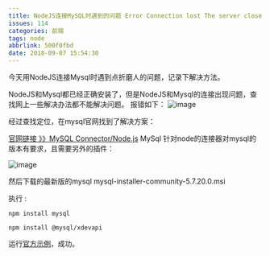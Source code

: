```yaml
---
title: NodeJS连接MySQL时遇到的问题 Error Connection lost The server closed the connection.
issues: 114
categories: 前端
tags: node
abbrlink: 500f0fbd
date: 2018-09-07 15:54:30
---
```


今天用NodeJS连接Mysql时遇到点折磨人的问题，记录下解决方法。

NodeJS和Mysql都已经正确安装了，但是NodeJS和Mysql的连接出现问题，查找网上一些解决办法都不能解决问题。
报错如下：
![image](https://user-images.githubusercontent.com/22697565/45206239-1cfe7e80-b2b7-11e8-96d3-c104fa5c7b14.png)

经过查找定位，在mysql官网找到了解决方案：

[官网链接 》》MySQL Connector/Node.js](https://dev.mysql.com/doc/dev/connector-nodejs/8.0/)
MySql 针对node的连接器对mysql的版本有要求，且需要另外的插件：

![image](https://user-images.githubusercontent.com/22697565/45206324-520ad100-b2b7-11e8-8814-8d6d5b2fb7ae.png)

然后下载的最新版的mysql mysql-installer-community-5.7.20.0.msi
 
执行 :
```
npm install mysql

npm install @mysql/xdevapi
```

运行[官方示例](https://github.com/mysqljs/mysql#introduction)，成功。
